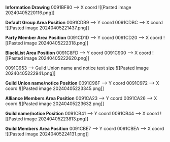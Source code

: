 

**Information Drawing** 
0091BF80 --> X coord
![[Pasted image 20240405220116.png]]

**Default Group Area Position**
0091CDB9 --> Y coord
0091CDBC --> X coord
![[Pasted image 20240405221437.png]]

**Party Member Area Position**
0091CD1D --> Y coord
0091CD20 --> X coord
![[Pasted image 20240405222318.png]]

**BlackList Area Position**
0091C8FD --> Y coord
0091C900 --> X coord
![[Pasted image 20240405222620.png]]

0091C953 --> Guild Union name and notice text size
![[Pasted image 20240405222941.png]]

**Guild Union name/notice Position**
0091C96F --> Y coord
0091C972 --> X coord
![[Pasted image 20240405223345.png]]

**Alliance Members Area Position**
0091CA23 --> Y coord
0091CA26 --> X coord
![[Pasted image 20240405223632.png]]

**Guild name/notice Position**
0091CB41 --> Y coord
0091CB44 --> X coord
![[Pasted image 20240405223813.png]]

**Guild Members Area Position**
0091CBE7 --> Y coord
0091CBEA --> X coord
![[Pasted image 20240405224131.png]]

